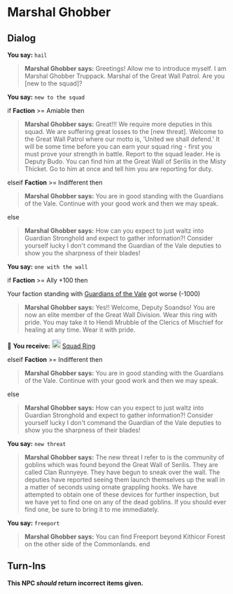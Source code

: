 # Marshal Ghobber
## Dialog


**You say:** `hail`



>**Marshal Ghobber says:** Greetings!  Allow me to introduce myself.  I am Marshal Ghobber Truppack.  Marshal of the Great Wall Patrol.  Are you [new to the squad]?

**You say:** `new to the squad`



if **Faction** >= Amiable then 



>**Marshal Ghobber says:** Great!!! We require more deputies in this squad. We are suffering great losses to the [new threat]. Welcome to the Great Wall Patrol where our motto is, 'United we shall defend.' It will be some time before you can earn your squad ring - first you must prove your strength in battle. Report to the squad leader. He is Deputy Budo. You can find him at the Great Wall of Serilis in the Misty Thicket. Go to him at once and tell him you are reporting for duty.


elseif **Faction** >= Indifferent then 



>**Marshal Ghobber says:** You are in good standing with the Guardians of the Vale. Continue with your good work and then we may speak.




else



>**Marshal Ghobber says:** How can you expect to just waltz into Guardian Stronghold and expect to gather information?! Consider yourself lucky I don't command the Guardian of the Vale deputies to show you the sharpness of their blades!


**You say:** `one with the wall`



if **Faction** >= Ally +100 then



Your faction standing with [Guardians of the Vale](/faction/263) got worse (<span class='text-danger'>-1000</span>)



>**Marshal Ghobber says:** Yes!! Welcome, Deputy Soandso! You are now an elite member of the Great Wall Division. Wear this ring with pride. You may take it to Hendi Mrubble of the Clerics of Mischief for healing at any time. Wear it with pride.



 &#127873; **You receive:**  <img style="background:url(/static/icons/blank_slot.gif);width:20px;height:20px;" src="/static/icons/item_675.png" alt="" /> <a
                                href="/item/13936" data-url="13936" class="tooltip-link link">Squad Ring</a>


elseif **Faction** >= Indifferent then 



>**Marshal Ghobber says:** You are in good standing with the Guardians of the Vale. Continue with your good work and then we may speak.




else



>**Marshal Ghobber says:** How can you expect to just waltz into Guardian Stronghold and expect to gather information?! Consider yourself lucky I don't command the Guardian of the Vale deputies to show you the sharpness of their blades!


**You say:** `new threat`



>**Marshal Ghobber says:** The new threat I refer to is the community of goblins which was found beyond the Great Wall of Serilis. They are called Clan Runnyeye. They have begun to sneak over the wall. The deputies have reported seeing them launch themselves up the wall in a matter of seconds using ornate grappling hooks. We have attempted to obtain one of these devices for further inspection, but we have yet to find one on any of the dead goblins. If you should ever find one, be sure to bring it to me immediately.

**You say:** `freeport`



>**Marshal Ghobber says:** You can find Freeport beyond Kithicor Forest on the other side of the Commonlands.
end

## Turn-Ins



**This NPC *should* return incorrect items given.**


